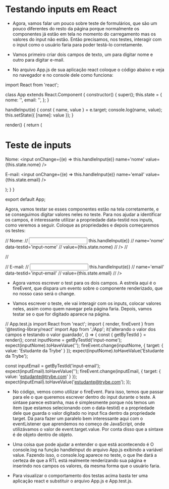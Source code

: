 # Testando inputs em React
- Agora, vamos falar um pouco sobre teste de formulários, que são um pouco diferentes do resto da página porque normalmente os componentes já estão em tela no momento do carregamento mas os valores do input não estão. Então precisamos, nos testes, interagir com o input como o usuário faria para poder testá-lo corretamente.

- Vamos primeiro criar dois campos de texto, um para digitar nome e outro para digitar e-mail.

- No arquivo App.js de sua aplicação react coloque o código abaixo e veja no navegador e no console dele como funciona:

import React from 'react';

class App extends React.Component {
  constructor() {
    super();
    this.state = {
      nome: '',
      email: '',
    };
  }

  handleInput(e) {
    const { name, value } = e.target;
    console.log(name, value);
    this.setState({ [name]: value });
  }

  render() {
    return (
      <div>
        <h1>Teste de inputs</h1>
        <p>
          Nome:
          <input
            onChange={(e) => this.handleInput(e)}
            name='nome'
            value={this.state.nome}
          />
        </p>
        <p>
          E-mail:
          <input
            onChange={(e) => this.handleInput(e)}
            name='email'
            value={this.state.email}
          />
        </p>
      </div>
    );
  }
}

export default App;

Agora, vamos testar se esses componentes estão na tela corretamente, e se conseguimos digitar valores neles no teste. Para nos ajudar a identificar os campos, é interessante utilizar a propriedade data-testid nos inputs, como veremos a seguir. Coloque as propriedades e depois começaremos os testes:

<p>
//  Nome:
//  <input
//    onChange={(e) => this.handleInput(e)}
//    name='nome'
      data-testid='input-nome'
//    value={this.state.nome}
//  />
//  </p>
//  <p>
//  E-mail:
//  <input
//    onChange={(e) => this.handleInput(e)}
//    name='email'
      data-testid='input-email'
//    value={this.state.email}
//  />
</p>

- Agora vamos escrever o test para os dois campos. A estrela aqui é o fireEvent, que dispara um evento sobre o componente renderizado, que no nosso caso será o change.

- Vamos escrever o teste, ele vai interagir com os inputs, colocar valores neles, assim como quem navegar pela página faria. Depois, vamos testar se o que for digitado aparece na página.

// App.test.js
import React from 'react';
import { render, fireEvent } from '@testing-library/react'
import App from './App';
it('alterando o valor dos campos e testando o valor guardado', () => {
  const { getByTestId } = render(<App />);
  const inputNome = getByTestId('input-nome');
  expect(inputNome).toHaveValue('');
  fireEvent.change(inputNome, { target: { value: 'Estudante da Trybe' } });
  expect(inputNome).toHaveValue('Estudante da Trybe');

  const inputEmail = getByTestId('input-email');
  expect(inputEmail).toHaveValue('');
  fireEvent.change(inputEmail, { target: { value: 'estudante@trybe.com' } });
  expect(inputEmail).toHaveValue('estudante@trybe.com');
});

- No código, vemos como utilizar o fireEvent. Para isso, temos que passar para ele o que queremos escrever dentro do input durante o teste. A sintaxe parece estranha, mas é simplesmente porque nós temos um item (que estamos selecionando com o data-testid) e a propriedade dele que guarda o valor digitado no input fica dentro da propriedade target. Dá para fazer um paralelo bem interessante aqui com o eventListener que aprendemos no começo de JavaScript, onde utilizávamos o valor de event.target.value. Por conta disso que a sintaxe é de objeto dentro de objeto.

- Uma coisa que pode ajudar a entender o que está acontecendo é O console.log na função handleInput do arquivo App.js exibindo a variável value. Fazendo isso, o console.log aparece no teste, o que lhe dará a certeza de que a RTL está realmente renderizando sua página e inserindo nos campos os valores, da mesma forma que o usuário faria.

- Para visualizar o comportamento dos testas acima basta ter uma aplicação react e substituir o arquivo App.js e App.test.js.